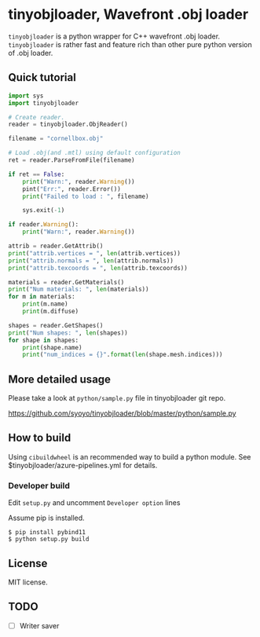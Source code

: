 # tinyobjloader, Wavefront .obj loader

`tinyobjloader` is a python wrapper for C++ wavefront .obj loader.
`tinyobjloader` is rather fast and feature rich than other pure python version of .obj loader.

## Quick tutorial

```py
import sys
import tinyobjloader

# Create reader.
reader = tinyobjloader.ObjReader()

filename = "cornellbox.obj"

# Load .obj(and .mtl) using default configuration
ret = reader.ParseFromFile(filename)

if ret == False:
    print("Warn:", reader.Warning())
    pint("Err:", reader.Error())
    print("Failed to load : ", filename)

    sys.exit(-1)

if reader.Warning():
    print("Warn:", reader.Warning())

attrib = reader.GetAttrib()
print("attrib.vertices = ", len(attrib.vertices))
print("attrib.normals = ", len(attrib.normals))
print("attrib.texcoords = ", len(attrib.texcoords))

materials = reader.GetMaterials()
print("Num materials: ", len(materials))
for m in materials:
    print(m.name)
    print(m.diffuse)

shapes = reader.GetShapes()
print("Num shapes: ", len(shapes))
for shape in shapes:
    print(shape.name)
    print("num_indices = {}".format(len(shape.mesh.indices)))

```

## More detailed usage

Please take a look at `python/sample.py` file in tinyobjloader git repo.

https://github.com/syoyo/tinyobjloader/blob/master/python/sample.py

## How to build

Using `cibuildwheel` is an recommended way to build a python module.
See $tinyobjloader/azure-pipelines.yml for details.

### Developer build

Edit `setup.py` and uncomment `Developer option` lines

Assume pip is installed.

```
$ pip install pybind11
$ python setup.py build
```

## License

MIT license.

## TODO
 * [ ] Writer saver

